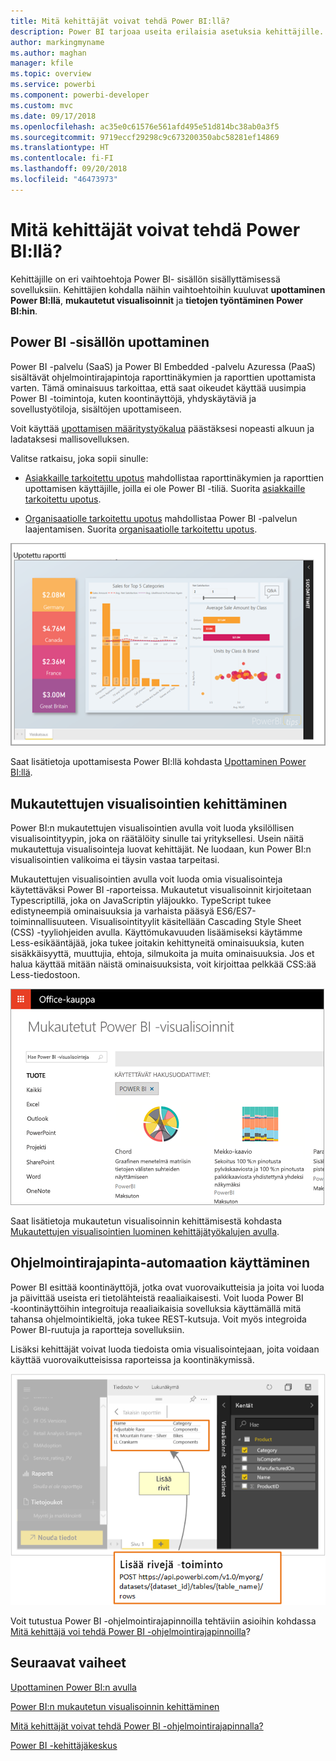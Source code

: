 ```yaml
---
title: Mitä kehittäjät voivat tehdä Power BI:llä?
description: Power BI tarjoaa useita erilaisia asetuksia kehittäjille. Niitä on upottamisesta mukautettuihin visualisointeihin ja virtautettaviin tietojoukkoihin.
author: markingmyname
ms.author: maghan
manager: kfile
ms.topic: overview
ms.service: powerbi
ms.component: powerbi-developer
ms.custom: mvc
ms.date: 09/17/2018
ms.openlocfilehash: ac35e0c61576e561afd495e51d814bc38ab0a3f5
ms.sourcegitcommit: 9719eccf29298c9c673200350abc58281ef14869
ms.translationtype: HT
ms.contentlocale: fi-FI
ms.lasthandoff: 09/20/2018
ms.locfileid: "46473973"
---
```

# <a name="what-can-developers-do-with-power-bi"></a>Mitä kehittäjät voivat tehdä Power BI:llä?

Kehittäjille on eri vaihtoehtoja Power BI- sisällön sisällyttämisessä sovelluksiin. Kehittäjien kohdalla näihin vaihtoehtoihin kuuluvat **upottaminen Power BI:llä**, **mukautetut visualisoinnit** ja **tietojen työntäminen Power BI:hin**.

## <a name="embedding-power-bi-content"></a>Power BI -sisällön upottaminen

Power BI -palvelu (SaaS) ja Power BI Embedded -palvelu Azuressa (PaaS) sisältävät ohjelmointirajapintoja raporttinäkymien ja raporttien upottamista varten. Tämä ominaisuus tarkoittaa, että saat oikeudet käyttää uusimpia Power BI -toimintoja, kuten koontinäyttöjä, yhdyskäytäviä ja sovellustyötiloja, sisältöjen upottamiseen.

Voit käyttää [upottamisen määritystyökalua](https://aka.ms/embedsetup) päästäksesi nopeasti alkuun ja ladataksesi mallisovelluksen.

Valitse ratkaisu, joka sopii sinulle:

* [Asiakkaille tarkoitettu upotus](embedding.md#embedding-for-your-customers) mahdollistaa raporttinäkymien ja raporttien upottamisen käyttäjille, joilla ei ole Power BI -tiliä. Suorita [asiakkaille tarkoitettu upotus](https://aka.ms/embedsetup/AppOwnsData).

* [Organisaatiolle tarkoitettu upotus](embedding.md#embedding-for-your-organization) mahdollistaa Power BI -palvelun laajentamisen. Suorita [organisaatiolle tarkoitettu upotus](https://aka.ms/embedsetup/UserOwnsData).

![PBIE-malli](media/what-can-you-do/what-can-you-do-02.png)

Saat lisätietoja upottamisesta Power BI:llä kohdasta [Upottaminen Power BI:llä](embedding.md).

## <a name="developing-custom-visuals"></a>Mukautettujen visualisointien kehittäminen

Power BI:n mukautettujen visualisointien avulla voit luoda yksilöllisen visualisointityypin, joka on räätälöity sinulle tai yrityksellesi. Usein näitä mukautettuja visualisointeja luovat kehittäjät. Ne luodaan, kun Power BI:n visualisointien valikoima ei täysin vastaa tarpeitasi.

Mukautettujen visualisointien avulla voit luoda omia visualisointeja käytettäväksi Power BI ‑raporteissa. Mukautetut visualisoinnit kirjoitetaan Typescriptillä, joka on JavaScriptin yläjoukko. TypeScript tukee edistyneempiä ominaisuuksia ja varhaista pääsyä ES6/ES7-toiminnallisuuteen. Visualisointityylit käsitellään Cascading Style Sheet (CSS) -tyyliohjeiden avulla. Käyttömukavuuden lisäämiseksi käytämme Less-esikääntäjää, joka tukee joitakin kehittyneitä ominaisuuksia, kuten sisäkkäisyyttä, muuttujia, ehtoja, silmukoita ja muita ominaisuuksia. Jos et halua käyttää mitään näistä ominaisuuksista, voit kirjoittaa pelkkää CSS:ää Less-tiedostoon.

![CV-malli](media/what-can-you-do/powerbi-custom-visual-store.png)

Saat lisätietoja mukautetun visualisoinnin kehittämisestä kohdasta [Mukautettujen visualisointien luominen kehittäjätyökalujen avulla](../service-custom-visuals-getting-started-with-developer-tools.md).

## <a name="using-api-automation"></a>Ohjelmointirajapinta-automaation käyttäminen

Power BI esittää koontinäyttöjä, jotka ovat vuorovaikutteisia ja joita voi luoda ja päivittää useista eri tietolähteistä reaaliaikaisesti. Voit luoda Power BI ‑koontinäyttöihin integroituja reaaliaikaisia sovelluksia käyttämällä mitä tahansa ohjelmointikieltä, joka tukee REST-kutsuja. Voit myös integroida Power BI-ruutuja ja raportteja sovelluksiin.

Lisäksi kehittäjät voivat luoda tiedoista omia visualisointejaan, joita voidaan käyttää vuorovaikutteisissa raporteissa ja koontinäkymissä.

![Tietojen työntämismalli](media/what-can-you-do/powerbi-push-data.png)

Voit tutustua Power BI -ohjelmointirajapinnoilla tehtäviin asioihin kohdassa [Mitä kehittäjä voi tehdä Power BI -ohjelmointirajapinnoilla](overview-of-power-bi-rest-api.md)?

## <a name="next-steps"></a>Seuraavat vaiheet

[Upottaminen Power BI:n avulla](embedding.md)  

[Power BI:n mukautetun visualisoinnin kehittäminen](https://microsoft.github.io/PowerBI-visuals/docs/step-by-step-lab/developing-a-power-bi-custom-visual/)

[Mitä kehittäjät voivat tehdä Power BI -ohjelmointirajapinnalla?](overview-of-power-bi-rest-api.md)

[Power BI -kehittäjäkeskus](https://powerbi.microsoft.com/developers/)